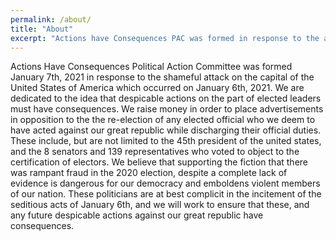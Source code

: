 ```yaml
---
permalink: /about/
title: "About"
excerpt: "Actions have Consequences PAC was formed in response to the attack on our capital on January 6th 20201."
---
```


Actions Have Consequences Political Action Committee was formed
January 7th, 2021 in response to the shameful attack on the capital of
the United States of America which occurred on January 6th, 2021. We
are dedicated to the idea that despicable actions on the part of
elected leaders must have consequences. We raise money in order to
place advertisements in opposition to the the re-election of any
elected official who we deem to have acted against our great republic
while discharging their official duties. These include, but are not
limited to the 45th president of the united states, and the 8 senators
and 139 representatives who voted to object to the certification of
electors. We believe that supporting the fiction that there was
rampant fraud in the 2020 election, despite a complete lack of
evidence is dangerous for our democracy and emboldens violent members
of our nation. These politicians are at best complicit in the
incitement of the seditious acts of January 6th, and we will work to
ensure that these, and any future despicable actions against our great
republic have consequences.

